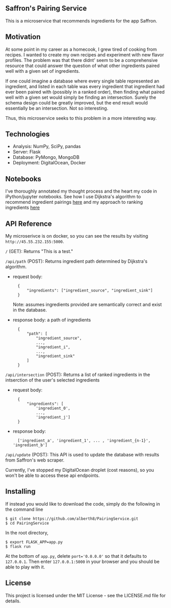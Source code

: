 ## Saffron's Pairing Service

This is a microservice that recommends ingredients for the app Saffron.

## Motivation


At some point in my career as a homecook, I grew tired of cooking from recipes. I wanted to create my own recipes and experiment with new flavor profiles. The problem was that there didnt' seem to be a comprehensive resource that could answer the question of what other ingredients paired well with a given set of ingredients.

If one could imagine a database where every single table represented an ingredient, and listed in each table was every ingredient that ingredient had ever been paired with (possibly in a ranked order), then finding what paired well with a given set would simply be finding an intersection. Surely the schema design could be greatly improved, but the end result would essentially be an intersection. Not so interesting.

Thus, this microservice seeks to this problem in a more interesting way.

## Technologies


- Analysis: NumPy, SciPy, pandas
- Server: Flask
- Database: PyMongo, MongoDB 
- Deployment: DigitalOcean, Docker

## Notebooks


I've thoroughly annotated my thought process and the heart my code in iPython/jupyter notebooks. See how I use Dijkstra's algorithm to recommend ingredient pairings [here](https://github.com/alberth8/PairingService/blob/master/dijkstras.ipynb) and my approach to ranking ingredients [here](https://github.com/alberth8/PairingService/blob/master/intersection.ipynb)

## API Reference


My microserivce is on docker, so you can see the results by visiting
`http://45.55.232.155:5000`.

`/` (GET): Returns "This is a test."

`/api/path` (POST): Returns ingredient path determined by Dijkstra's algorithm.

- request body: 


        {
            "ingredients": ["ingredient_source", "ingredient_sink"]
        }
    Note: assumes ingredients provided are semantically correct and exist in the database.
    
    
- response body: a path of ingredients


        {
            "path": [
                "ingredient_source",
                ...,
                "ingredient_i",
                ...,
                "ingredient_sink"
            ]
        }

`/api/intersection` (POST): Returns a list of ranked ingredients in the intserction of the user's selected ingredients

- request body:


        {
            "ingredients": [
                'ingredient_0',
                ...,
                'ingredient_j']
        }

- response body:
    

        ['ingredient_a', 'ingredient_1', ... , 'ingredient_{n-1}', 'ingredient_b']
    
        
`/api/update` (POST): This API is used to update the database with results from Saffron's web scraper.

Currently, I've stopped my DigitalOcean droplet (cost reasons), so you won't be able to access these api endpoints.

## Installing


If instead you would like to download the code, simply do the following in the command line

    $ git clone https://github.com/alberth8/PairingService.git
    $ cd PairingService

In the root directory,

    $ export FLASK_APP=app.py
    $ flask run

At the bottom of `app.py`, delete `port='0.0.0.0'` so that it defaults to `127.0.0.1`. Then enter `127.0.0.1:5000` in your browser and you should be able to play with it.

## License

This project is licensed under the MIT License - see the LICENSE.md file for details.
